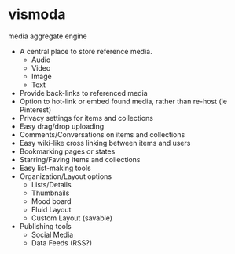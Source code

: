 # vismoda

media aggregate engine

  - A central place to store reference media.
    - Audio
    - Video
    - Image
    - Text
  - Provide back-links to referenced media
  - Option to hot-link or embed found media, rather than re-host (ie Pinterest)
  - Privacy settings for items and collections
  - Easy drag/drop uploading
  - Comments/Conversations on items and collections
  - Easy wiki-like cross linking between items and users
  - Bookmarking pages or states
  - Starring/Faving items and collections
  - Easy list-making tools
  - Organization/Layout options
    - Lists/Details
    - Thumbnails
    - Mood board
    - Fluid Layout
    - Custom Layout (savable)
  - Publishing tools
    - Social Media
    - Data Feeds (RSS?)
